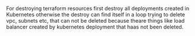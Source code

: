 For destroying terraform resources first destroy all deployments created in Kubernetes otherwise the destroy can find itself in a loop trying to delete vpc, subnets etc, that can not be deleted because theare things like load balancer created by kubernetes deployment that haas not been deleted.
